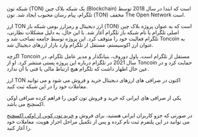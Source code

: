 شبکه تون (TON) یک شبکه بلاک چین (Blockchain) است که ابتدا در سال 2018 توسط تلگرام، پیام رسان محبوب ایجاد شد. تون (TON) مخفف The Open Network است.

ارز TON ارز دیجیتال و رمزارز بومی شبکه باز (TON) است که به عنوان پروژه بلاک چین اصلی تلگرام با نام شبکه باز تلگرام آغاز شد. با این حال، به دلیل مشکلات نظارتی، تلگرام فعالیت خود را متوقف کرد. این پروژه توسط جامعه تصاحب شد و Toncoin به عنوان ارز اکوسیستم، مستقل از تلگرام وارد بازار ارزهای دیجیتال شد.

اگرچه Toncoin مستقل از تلگرام است، پاول دوروف، بنیانگذار و مدیر عامل تلگرام، در سال 2021 در تلگرام درباره این پروژه پستی منتشر کرد. او از Toncoin حمایت کرد و در عین حال اظهار داشت که تلگرام هیچ ارتباط مالی یا فنی با آن ندارد.

ارز TON اکنون در صرافی های ارزهای دیجیتال خرید و فروش می شود و می توانید معاملات خود را در این شبکه ثبت کنید.

یکی از صرافی های ایرانی که خرید و فروش تون کوین را فراهم کرده صرافی اوکی اکسچنج می باشد.

در صورتی که جزو کاربران ایرانی هستید، برای فروش و [خرید تون کوین از اوکی اکسچنج](https://ok-ex.io/buy-and-sell/TON/) می توانید در این پلتفرم ثبت نام کرده و پس از تکمیل مراحل احراز هویت، معاملات خود را آغاز کنید.
